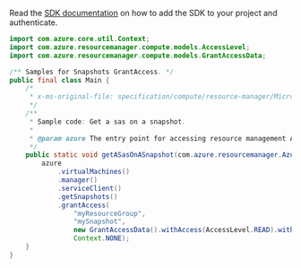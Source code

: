 Read the [SDK documentation](https://github.com/Azure/azure-sdk-for-java/blob/azure-resourcemanager_2.12.0/sdk/resourcemanager/azure-resourcemanager/README.md) on how to add the SDK to your project and authenticate.

```java
import com.azure.core.util.Context;
import com.azure.resourcemanager.compute.models.AccessLevel;
import com.azure.resourcemanager.compute.models.GrantAccessData;

/** Samples for Snapshots GrantAccess. */
public final class Main {
    /*
     * x-ms-original-file: specification/compute/resource-manager/Microsoft.Compute/stable/2021-08-01/examples/BeginGetAccessSnapshot.json
     */
    /**
     * Sample code: Get a sas on a snapshot.
     *
     * @param azure The entry point for accessing resource management APIs in Azure.
     */
    public static void getASasOnASnapshot(com.azure.resourcemanager.AzureResourceManager azure) {
        azure
            .virtualMachines()
            .manager()
            .serviceClient()
            .getSnapshots()
            .grantAccess(
                "myResourceGroup",
                "mySnapshot",
                new GrantAccessData().withAccess(AccessLevel.READ).withDurationInSeconds(300),
                Context.NONE);
    }
}
```
